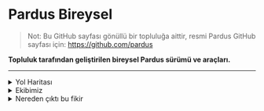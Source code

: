 # Pardus Bireysel
> Not: Bu GitHub sayfası gönüllü bir topluluğa aittir, resmi Pardus GitHub sayfası için: https://github.com/pardus

<b>Topluluk tarafından geliştirilen bireysel Pardus sürümü ve araçları.</b>


---
<details><summary>Yol Haritası</summary>
  <ul>
    <li>Bireysel kullanıcı için gereksiz olan uygulamaları kaldıran bir betik yazmak</li>
    <li>betiğe, XFCE masaüstü ortamını KDE Plasma'ya dönüştürecek işlevsellik eklemek</li>
    <li>betiğe; bloğuna gerekli olmayan servisleri kapatacak, kullanıcılar için belirli önayarları yapacak işlevsellik eklemek</li>
    <li>KDE ortamı için Pardus Hoşgeldin uygulaması yazmak</li>
    <li>Pardus Bireysel betiğini arayüz olarak çalıştırabilecek bir GTK uygulaması yazmak</li>
    <li>Bizzat kurulum aşamasinda ilgili ayarları yapabilmek için .iso dosyası oluşturmak</li>
    <li>Bireysel kullanımı kolaylaştıracak çeşitli araçlar yazmak (MXLinux, Mint vb. dağıtımlar içindeki faydalı araçların benzerleri)</li>
    <li>Pardus depolarına ek olarak topluluk paketleri için hızlı güncelleme verecek olan bir depo kurmak ve sisteme eklemek</li>
    <li>Ve son olarak bu listedeki her bir adımı çıkan en son Pardus sürümü ile güncel tutmak ve bakımını sağlamak</li>
  </ul>
</details>

<details><summary>Ekibimiz</summary>
<ul>
  <li>Aliberk Sandıkçı</li>
  <li>M. Emin</li>
</ul>

</details>
<details><summary>Nereden çıktı bu fikir</summary>
  <a href="https://discord.gg/vF7mj53ZNV">Pardus Discord sunucusu</a> üzerindeki <a href="https://discord.com/channels/941091332389232741/1177946685129887744">şu</a> soru neticesinde bu fikre atıldık :)
</details>

